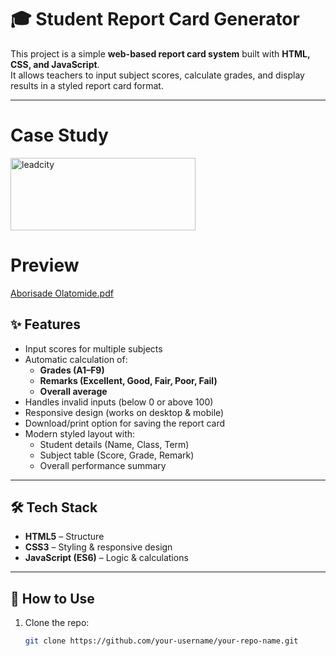# 🎓 Student Report Card Generator

This project is a simple **web-based report card system** built with **HTML, CSS, and JavaScript**.  
It allows teachers to input subject scores, calculate grades, and display results in a styled report card format.

---
# Case Study 

<img width="296" height="116" alt="leadcity" src="https://github.com/user-attachments/assets/eb5e7eae-832e-48f1-969e-2bf14de3084b" />

# Preview

[Aborisade Olatomide.pdf](https://github.com/user-attachments/files/22183299/Aborisade.Olatomide.pdf)

## ✨ Features
- Input scores for multiple subjects
- Automatic calculation of:
  - **Grades (A1–F9)**
  - **Remarks (Excellent, Good, Fair, Poor, Fail)**
  - **Overall average**
- Handles invalid inputs (below 0 or above 100)
- Responsive design (works on desktop & mobile)
- Download/print option for saving the report card
- Modern styled layout with:
  - Student details (Name, Class, Term)
  - Subject table (Score, Grade, Remark)
  - Overall performance summary

---

## 🛠️ Tech Stack
- **HTML5** – Structure  
- **CSS3** – Styling & responsive design  
- **JavaScript (ES6)** – Logic & calculations  

---

## 🚀 How to Use
1. Clone the repo:
   ```bash
   git clone https://github.com/your-username/your-repo-name.git
